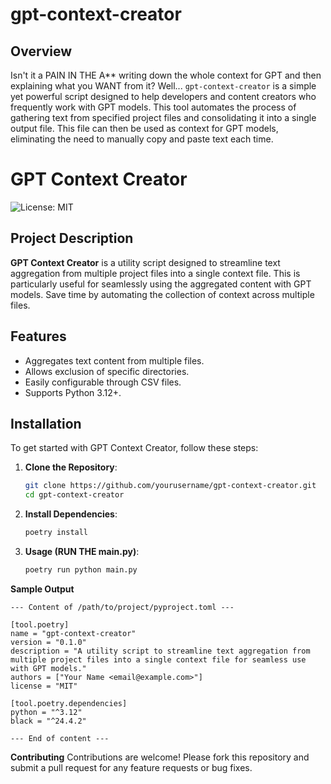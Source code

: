 # gpt-context-creator

## Overview

Isn't it a PAIN IN THE A** writing down the whole context for GPT and then explaining what you WANT from it? Well...
`gpt-context-creator` is a simple yet powerful script designed to help developers and content creators who frequently work with GPT models. This tool automates the process of gathering text from specified project files and consolidating it into a single output file. This file can then be used as context for GPT models, eliminating the need to manually copy and paste text each time.

# GPT Context Creator

![License: MIT](https://img.shields.io/badge/License-MIT-blue.svg)

## Project Description

**GPT Context Creator** is a utility script designed to streamline text aggregation from multiple project files into a single context file. This is particularly useful for seamlessly using the aggregated content with GPT models. Save time by automating the collection of context across multiple files.

## Features

- Aggregates text content from multiple files.
- Allows exclusion of specific directories.
- Easily configurable through CSV files.
- Supports Python 3.12+.

## Installation

To get started with GPT Context Creator, follow these steps:

1. **Clone the Repository**:
   ```bash
   git clone https://github.com/yourusername/gpt-context-creator.git
   cd gpt-context-creator

2. **Install Dependencies**:
   ```bash
   poetry install

3. **Usage (RUN THE main.py)**:
   ```bash
   poetry run python main.py


**Sample Output**
   ```text
   --- Content of /path/to/project/pyproject.toml ---
   
   [tool.poetry]
   name = "gpt-context-creator"
   version = "0.1.0"
   description = "A utility script to streamline text aggregation from multiple project files into a single context file for seamless use with GPT models."
   authors = ["Your Name <email@example.com>"]
   license = "MIT"
   
   [tool.poetry.dependencies]
   python = "^3.12"
   black = "^24.4.2"
   
   --- End of content ---
   ```

**Contributing**
Contributions are welcome! Please fork this repository and submit a pull request for any feature requests or bug fixes.